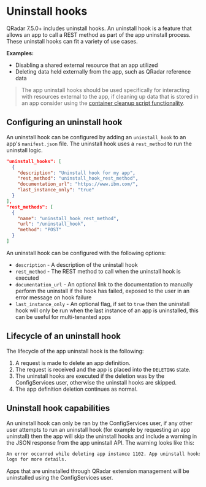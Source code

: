 # Uninstall hooks

QRadar 7.5.0+ includes uninstall hooks. An uninstall hook is a feature that allows an app to call a REST method as part
of the app uninstall process. These uninstall hooks can fit a variety of use cases.

**Examples:**

- Disabling a shared external resource that an app utilized
- Deleting data held externally from the app, such as QRadar reference data

> The app uninstall hooks should be used specifically for interacting with resources external to the app, if cleaning
> up data that is stored in an app consider using the [container cleanup script
> functionality](./new_features_appfw_v2.md#container-cleanup-script).

## Configuring an uninstall hook

An uninstall hook can be configured by adding an `uninstall_hook` to an app's `manifest.json` file. The uninstall hook
uses a `rest_method` to run the uninstall logic.

```json
"uninstall_hooks": [
  {
    "description": "Uninstall hook for my app",
    "rest_method": "uninstall_hook_rest_method",
    "documentation_url": "https://www.ibm.com/",
    "last_instance_only": "true"
  }
],
"rest_methods": [
  {
    "name": "uninstall_hook_rest_method",
    "url": "/uninstall_hook",
    "method": "POST"
  }
]
```

An uninstall hook can be configured with the following options:

- `description` - A description of the uninstall hook
- `rest_method` - The REST method to call when the uninstall hook is executed
- `documentation_url` - An optional link to the documentation to manually perform the uninstall if the hook has failed,
exposed to the user in an error message on hook failure
- `last_instance_only` - An optional flag, if set to `true` then the uninstall hook will only be run when the last
instance of an app is uninstalled, this can be useful for multi-tenanted apps

## Lifecycle of an uninstall hook

The lifecycle of the app uninstall hook is the following:

1. A request is made to delete an app definition.
2. The request is received and the app is placed into the `DELETING` state.
3. The uninstall hooks are executed if the deletion was by the ConfigServices user, otherwise the uninstall hooks are
skipped.
4. The app definition deletion continues as normal.

## Uninstall hook capabilities

An uninstall hook can only be ran by the ConfigServices user, if any other user attempts to run an uninstall hook (for
example by requesting an app uninstall) then the app will skip the uninstall hooks and include a warning in the JSON
response from the app uninstall API. The warning looks like this:

```txt
An error occurred while deleting app instance 1102. App uninstall hooks failed: Uninstall hook for my app. See server
logs for more details.
```

Apps that are uninstalled through QRadar extension management will be uninstalled using the ConfigServices user.
